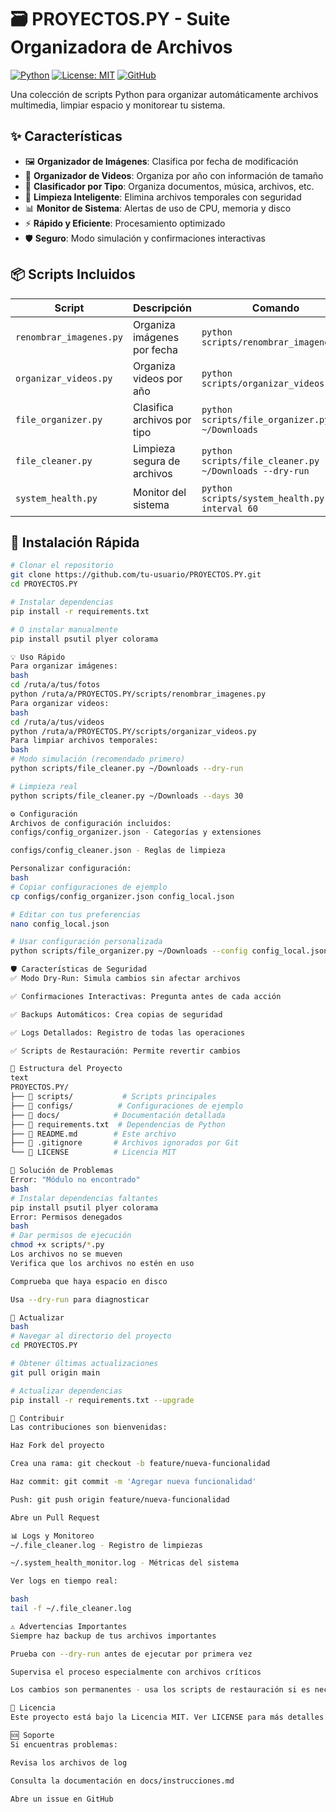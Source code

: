 # 🗃️ PROYECTOS.PY - Suite Organizadora de Archivos

[![Python](https://img.shields.io/badge/Python-3.7%2B-blue.svg)](https://python.org)
[![License: MIT](https://img.shields.io/badge/License-MIT-green.svg)](LICENSE)
[![GitHub](https://img.shields.io/badge/GitHub-Repository-brightgreen.svg)](https://github.com/tu-usuario/PROYECTOS.PY)

Una colección de scripts Python para organizar automáticamente archivos multimedia, limpiar espacio y monitorear tu sistema.

## ✨ Características

- 🖼️ **Organizador de Imágenes**: Clasifica por fecha de modificación
- 🎥 **Organizador de Videos**: Organiza por año con información de tamaño
- 📁 **Clasificador por Tipo**: Organiza documentos, música, archivos, etc.
- 🧹 **Limpieza Inteligente**: Elimina archivos temporales con seguridad
- 📊 **Monitor de Sistema**: Alertas de uso de CPU, memoria y disco
- ⚡ **Rápido y Eficiente**: Procesamiento optimizado
- 🛡️ **Seguro**: Modo simulación y confirmaciones interactivas

## 📦 Scripts Incluidos

| Script | Descripción | Comando |
|--------|-------------|---------|
| `renombrar_imagenes.py` | Organiza imágenes por fecha | `python scripts/renombrar_imagenes.py` |
| `organizar_videos.py` | Organiza videos por año | `python scripts/organizar_videos.py` |
| `file_organizer.py` | Clasifica archivos por tipo | `python scripts/file_organizer.py ~/Downloads` |
| `file_cleaner.py` | Limpieza segura de archivos | `python scripts/file_cleaner.py ~/Downloads --dry-run` |
| `system_health.py` | Monitor del sistema | `python scripts/system_health.py --interval 60` |

## 🚀 Instalación Rápida

```bash
# Clonar el repositorio
git clone https://github.com/tu-usuario/PROYECTOS.PY.git
cd PROYECTOS.PY

# Instalar dependencias
pip install -r requirements.txt

# O instalar manualmente
pip install psutil plyer colorama

💡 Uso Rápido
Para organizar imágenes:
bash
cd /ruta/a/tus/fotos
python /ruta/a/PROYECTOS.PY/scripts/renombrar_imagenes.py
Para organizar videos:
bash
cd /ruta/a/tus/videos
python /ruta/a/PROYECTOS.PY/scripts/organizar_videos.py
Para limpiar archivos temporales:
bash
# Modo simulación (recomendado primero)
python scripts/file_cleaner.py ~/Downloads --dry-run

# Limpieza real
python scripts/file_cleaner.py ~/Downloads --days 30

⚙️ Configuración
Archivos de configuración incluidos:
configs/config_organizer.json - Categorías y extensiones

configs/config_cleaner.json - Reglas de limpieza

Personalizar configuración:
bash
# Copiar configuraciones de ejemplo
cp configs/config_organizer.json config_local.json

# Editar con tus preferencias
nano config_local.json

# Usar configuración personalizada
python scripts/file_organizer.py ~/Downloads --config config_local.json

🛡️ Características de Seguridad
✅ Modo Dry-Run: Simula cambios sin afectar archivos

✅ Confirmaciones Interactivas: Pregunta antes de cada acción

✅ Backups Automáticos: Crea copias de seguridad

✅ Logs Detallados: Registro de todas las operaciones

✅ Scripts de Restauración: Permite revertir cambios

📁 Estructura del Proyecto
text
PROYECTOS.PY/
├── 📁 scripts/           # Scripts principales
├── 📁 configs/          # Configuraciones de ejemplo
├── 📁 docs/            # Documentación detallada
├── 📄 requirements.txt  # Dependencias de Python
├── 📄 README.md        # Este archivo
├── 📄 .gitignore       # Archivos ignorados por Git
└── 📄 LICENSE          # Licencia MIT

🐛 Solución de Problemas
Error: "Módulo no encontrado"
bash
# Instalar dependencias faltantes
pip install psutil plyer colorama
Error: Permisos denegados
bash
# Dar permisos de ejecución
chmod +x scripts/*.py
Los archivos no se mueven
Verifica que los archivos no estén en uso

Comprueba que haya espacio en disco

Usa --dry-run para diagnosticar

🔄 Actualizar
bash
# Navegar al directorio del proyecto
cd PROYECTOS.PY

# Obtener últimas actualizaciones
git pull origin main

# Actualizar dependencias
pip install -r requirements.txt --upgrade

🤝 Contribuir
Las contribuciones son bienvenidas:

Haz Fork del proyecto

Crea una rama: git checkout -b feature/nueva-funcionalidad

Haz commit: git commit -m 'Agregar nueva funcionalidad'

Push: git push origin feature/nueva-funcionalidad

Abre un Pull Request

📊 Logs y Monitoreo
~/.file_cleaner.log - Registro de limpiezas

~/.system_health_monitor.log - Métricas del sistema

Ver logs en tiempo real:

bash
tail -f ~/.file_cleaner.log

⚠️ Advertencias Importantes
Siempre haz backup de tus archivos importantes

Prueba con --dry-run antes de ejecutar por primera vez

Supervisa el proceso especialmente con archivos críticos

Los cambios son permanentes - usa los scripts de restauración si es necesario

📄 Licencia
Este proyecto está bajo la Licencia MIT. Ver LICENSE para más detalles.

🆘 Soporte
Si encuentras problemas:

Revisa los archivos de log

Consulta la documentación en docs/instrucciones.md

Abre un issue en GitHub
